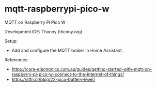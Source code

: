 # mqtt-raspberrypi-pico-w
MQTT on Raspberry Pi Pico W

Development IDE: Thonny (thonny.org)

Setup:
* Add and configure the MQTT broker in Home Assistant. 

References:
* https://core-electronics.com.au/guides/getting-started-with-mqtt-on-raspberry-pi-pico-w-connect-to-the-internet-of-things/
* https://stfn.pl/blog/22-pico-battery-level/
